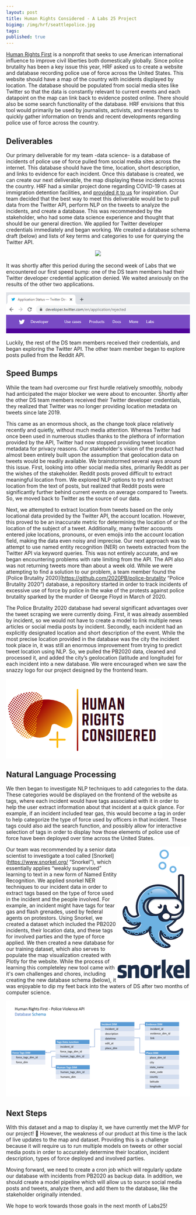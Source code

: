 ```yaml
---
layout: post
title: Human Rights Considered - A Labs 25 Project
bigimg: /img/hrf/seattlepolice.jpg
tags: 
published: true
---
```


[Human Rights First](<https://www.humanrightsfirst.org/> "Human Rights First") is a nonprofit that seeks to use American international influence to improve civil liberties both domestically globally. 
Since police brutality has been a key issue this year, HRF asked us to create a website and database recording police use of force across the United States. This website should have a map of the country with incidents displayed by location.
The database should be populated from social media sites like Twitter so that the data is constantly relevant to current events and each datapoint on the map can link back to evidence posted online. There should also be some search functionality of the database. 
HRF envisions that this tool would primarily be used by journalists, activists, and researchers to quickly gather information on trends and recent developments regarding police use of force across the country. 

## Deliverables

Our primary deliverable for my team -data science- is a database of incidents of police use of force pulled from social media sites across the internet. This database should have the time, location, short description, and links to evidence for each incident. 
Once this database is created, we can create our next deliverable, the map displaying these incidents across the country. HRF had a similar project done regarding COVID-19 cases at immigration detention facilities, and [provided it to us](<http://www.detainedindanger.org/> "Detained in Danger") for inspiration. 
Our team decided that the best way to meet this deliverable would be to pull data from the Twitter API, perform NLP on the tweets to analyze the incidents, and create a database. This was recommended by the stakeholder, who had some data science experience and thought that should be our general direction. 
We applied for Twitter developer credentials immediately and began working. We created a database schema draft (below) and lists of key terms and categories to use for querying the Twitter API. 

<p align="center">
  <img src="/img/hrf/dbschema1.jpg"/>
</p>

It was shortly after this period during the second week of Labs that we encountered our first speed bump: one of the DS team members had their Twitter developer credential application denied. We waited anxiously on the results of the other two applications.

<p align="left">
  <img src="/img/hrf/twittersad.png"/>
</p>

Luckily, the rest of the DS team members received their credentials, and began exploring the Twitter API. The other team member began to explore posts pulled from the Reddit API. 

## Speed Bumps

While the team had overcome our first hurdle relatively smoothly, nobody had anticipated the major blocker we were about to encounter. Shortly after the other DS team members received their Twitter developer credentials, they realized that Twitter was no longer providing location metadata on tweets since late 2019. 

This came as an enormous shock, as the change took place relatively recently and quietly, without much media attention. Whereas Twitter had once been used in numerous studies thanks to the plethora of information provided by the API, Twitter had now stopped providing tweet location metadata for privacy reasons. Our stakeholder's vision of the product had almost been entirely built upon the assumption that geolocation data on tweets would be readily available. 
We brainstormed several ways around this issue. First, looking into other social media sites, primarily Reddit as per the wishes of the stakeholder. Reddit posts proved difficult to extract meaningful location from. We explored NLP options to try and extract location from the text of posts, but realized that Reddit posts were significantly further behind current events on average compared to Tweets. So, we moved back to Twitter as the source of our data. 

Next, we attempted to extract location from tweets based on the only locational data provided by the Twitter API, the account location. However, this proved to be an inaccurate metric for determining the location of or the location of the subject of a tweet. Additionally, many twitter accounts entered joke locations, pronouns, or even emojis into the account location field, making the data even noisy and imprecise. 
Our next approach was to attempt to use named entity recognition (NER) on tweets extracted from the Twitter API via keyword queries. This was not entirely accurate, and we began encountering problems with rate limiting from the API. The API also was not returning tweets more than about a week old. 
While we were attempting to find a solution to our problem, a team member found the [Police Brutality 2020](<https://github.com/2020PB/police-brutality> “Police Brutality 2020”) database, a repository started in order to track incidents of excessive use of force by police in the wake of the protests against police brutality sparked by the murder of George Floyd in March of 2020. 

The Police Brutality 2020 database had several significant advantages over the tweet scraping we were currently doing. First, it was already assembled by incident, so we would not have to create a model to link multiple news articles or social media posts by incident. Secondly, each incident had an explicitly designated location and short description of the event. While the most precise location provided in the database was the city the incident took place in, it was still an enormous improvement from trying to predict tweet location using NLP. So, we pulled the PB2020 data, cleaned and processed it, and added the city’s geolocation (latitude and longitude) for each incident into a new database. We were encouraged when we saw the snazzy logo for our project designed by the frontend team. 

<p align="left">
  <img src="/img/hrf/logo.png"/>
</p>

## Natural Language Processing

We then began to investigate NLP techniques to add categories to the data. These categories would be displayed on the frontend of the website as tags, where each incident would have tags associated with it in order to help the user extract information about that incident at a quick glance. For example, if an incident included tear gas, this would become a tag in order to help categorize the type of force used by officers in that incident. These tags could also aid the search function, and possibly allow for interactive selection of tags in order to display how those elements of police use of force have been deployed over time across the United States. 

<img align="right" width="200" height="370" src="/img/hrf/snorkel.png" />

Our team was recommended by a senior data scientist to investigate a tool called [Snorkel](<https://www.snorkel.org/> “Snorkel”), which essentially applies “weakly supervised” learning to text in a new form of Named Entity Recognition. We applied snorkel NER techniques to our incident data in order to extract tags based on the type of force used in the incident and the people involved. For example, an incident might have tags for tear gas and flash grenades, used by federal agents on protestors. Using Snorkel, we created a dataset which included the PB2020 incidents, their location data, and these tags for involved parties and the type of force applied. We then created a new database for our training dataset, which also serves to populate the map visualization created with Plotly for the website. While the process of learning this completeley new tool came with it's own challenges and chores, including creating the new database schema (below), it was enjoyable to dip my feet back into the waters of DS after two months of computer science. 

<p align="center">
  <img src="/img/hrf/dbschema2.jpg"/>
</p>

## Next Steps

With this dataset and a map to display it, we have currently met the MVP for our project! 🎉 
However, the weakness of our product at this time is the lack of live updates to the map and dataset. Providing this is a challenge because it will require us to run multiple models on tweets or other social media posts in order to accurately determine their location, incident description, types of force deployed and involved parties. 

Moving forward, we need to create a cron job which will regularly update our database with incidents from PB2020 as backup data. In addition, we should create a model pipeline which will allow us to source social media posts and tweets, analyze them, and add them to the database, like the stakeholder originally intended. 

We hope to work towards those goals in the next month of Labs25!


